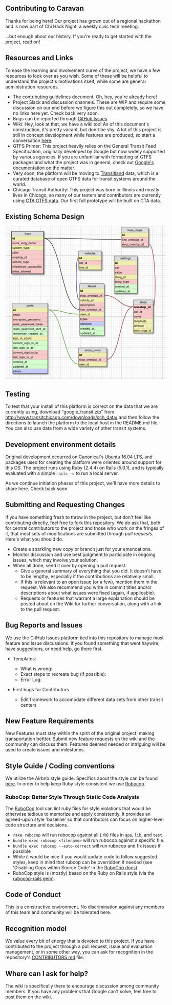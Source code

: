 ## Contributing to Caravan

Thanks for being here! Our project has grown out of a regional hackathon and is now part of Chi Hack Night, a weekly civic tech meeting.

...but enough about our history. If you're ready to get started with the project, read on!

## Resources and Links

To ease the learning and involvement curve of the project, we have a few resources to look over as you wish. Some of these will be helpful to understand the project's motivations itself, while some are general administration resources.

* The contributing guidelines document. Oh, hey, you're already here!
* Project Slack and discussion channels. These are WIP and require some discussion on our end before we figure this out completely, so we have no links here yet. Check back very soon.
* Bugs can be reported through [GitHub Issues][issues].
* Wiki: Hey, look at that, we have a wiki too! As of this document's construction, it's pretty vacant, but don't be shy. A lot of this project is still in concept development while features are produced, so start a conversation [here][wiki].
* GTFS Primer: This project heavily relies on the General Transit Feed Specification, originally developed by Google but now widely supported by various agencies. If you are unfamiliar with formatting of GTFS packages and what the project was in general, check out [Google's documentation on the matter](https://developers.google.com/transit/gtfs/).
* Very soon, the platform will be moving to [Transitland](https://transit.land/) data, which is a curated database of open GTFS data for transit systems around the world.
* Chicago Transit Authority: This project was born in Illinois and mostly lives in Chicago, so many of our testers and contributors are currently using [CTA GTFS data](http://www.transitchicago.com/developers/gtfs.aspx). Our first full prototype will be built on CTA data.

## Existing Schema Design
![alt text](docs/schema.png)

## Testing
To test that your install of this platform is correct on the data that we are currently using, download "google_transit.zip" from http://www.transitchicago.com/downloads/sch_data/ and then follow the directions to launch the platform to the local host in the README.md file. You can also use data from a wide variety of other transit systems.

## Development environment details

Original development occurred on Canonical's [Ubuntu](https://www.ubuntu.com/) 16.04 LTS, and packages used for creating the platform were oriented around support for this OS. The project runs using Ruby (2.4.4) on Rails (5.0.1), and is typically evaluated with a simple `rails -s` to run a local server.

As we continue initiation phases of this project, we'll have more details to share here. Check back soon.

## Submitting and Requesting Changes

If you have something fresh to throw in the project, but don't feel like contributing directly, feel free to fork this repository. We do ask that, both for central contributors to the project and those who work on the fringes of it, that most sets of modifications are submitted through _pull requests_. Here's what you should do.
* Create a sparkling new copy or branch just for your emendations.
* Monitor discussion and use best judgment to participate in ongoing issues, which may involve your solution.
* When all done, send it over by opening a pull request:
  * Give a general summary of everything that you did. It doesn't have to be lengthy, especially if the contributions are relatively small.
  * If this is relevant to an open issue (or a few), mention them in the request. We also recommend you write in commit titles and/or descriptions about what issues were fixed (again, if applicable).
  * Requests or features that warrant a large explanation should be posted about on the Wiki for further conversation, along with a link to the pull request.

## Bug Reports and Issues

We use the GitHub Issues platform tied into this repository to manage most feature and issue discussions. If you found something that went haywire, have suggestions, or need help, go there first.

* Templates:
  * What is wrong:
  * Exact steps to recreate bug (if possible):
  * Error Log:

* First bugs for Contributors
  * Edit framework to accomodate different data sets from other transit centers

## New Feature Requirements

New Features must stay within the spirit of the original project: making transportation bettter. Submit new feature requests on the wiki and the community can discuss them. Features deemed needed or intriguing will be used to create issues and milestones.

## Style Guide / Coding conventions
We utilize the Airbnb style guide. Specifics about the style can be found [here](http://airbnb.io/projects/styleguides/). In order to help keep Ruby style consistent we use [Robocop](bocop.readthedocs.io/en/latest/).

### RuboCop: Better Style Through Static Code Analysis
The [RuboCop](https://github.com/bbatsov/rubocop) tool can lint ruby files for style violations that would be otherwise tedious to memorize
and apply consistently. It provides an agreed-upon style 'baseline' so that contributors can focus on higher-level code structure and decisions.

* `rake rubocop` will run rubocop against all (.rb) files in `app`, `lib`, and `test`.
* `bundle exec rubocop <filename>` will run rubocop against a specific file.
* `bundle exec rubocop --auto-correct` will run rubocop and fix issues if possible
* While it would be nice if you would update code to follow suggested styles, keep in mind that rubcop
  can be overridden if needed (see 'Disabling Cops within Source Code' in the [RuboCop docs](https://rubocop.readthedocs.io/en/latest/)).
* RuboCop style is (mostly) based on the Ruby on Rails style (via the [rubocop-rails gem](https://github.com/toshimaru/rubocop-rails)).

## Code of Conduct
This is a constructive environment. No discrimination against any members of this team and community will be tolerated here.

## Recognition model
We value every bit of energy that is devoted to this project. If you have contributed to the project through a pull request, issue and evaluation management, or in some other way, you can ask for recognition in the repository's [CONTRIBUTORS.md][contributors] file.

## Where can I ask for help?
The wiki is specifically there to encourage discussion among community members. If you have any problems that Google can't solve, feel free to post them on the wiki.

[issues]: https://github.com/CaravanTransit/Caravan-App/issues
[wiki]: https://github.com/CaravanTransit/Caravan-App/wiki
[contributors]: https://github.com/CaravanTransit/Caravan-App/blob/master/CONTRIBUTORS.md
